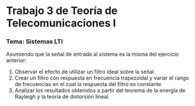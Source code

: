 # Trabajo 3 de Teoría de Telecomunicaciones I

### Tema: Sistemas LTI

Asumiendo que la señal de entrada al sistema es la misma del ejercicio anterior:

1. Observar el efecto de utilizar un filtro ideal sobre la señal.
2. Crear un filtro con respuesta en frecuencia trapezoidal y variar el rango de frecuencias en el cual la respuesta del filtro es constante
3. Analizar los resultados obtenidos a partir del teorema de la energía de Rayleigh y la teoría de distorsión lineal.

